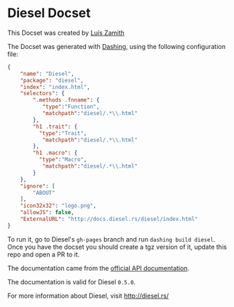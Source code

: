 Diesel Docset
=======================

This Docset was created by [Luís Zamith](https://github.com/zamith)

The Docset was generated with
[Dashing](https://github.com/technosophos/dashing), using the following
configuration file:

```json
{
    "name": "Diesel",
    "package": "diesel",
    "index": "index.html",
    "selectors": {
        ".methods .fnname": {
           "type":"Function",
           "matchpath":"diesel/.*\\.html"
        },
        "h1 .trait": {
          "type":"Trait",
           "matchpath":"diesel/.*\\.html"
        },
        "h1 .macro": {
          "type":"Macro",
           "matchpath":"diesel/.*\\.html"
        }
    },
    "ignore": [
        "ABOUT"
    ],
    "icon32x32": "logo.png",
    "allowJS": false,
    "ExternalURL": "http://docs.diesel.rs/diesel/index.html"
}
```

To run it, go to Diesel's `gh-pages` branch and run `dashing build diesel`. Once
you have the docset you should create a tgz version of it, update this repo and
open a PR to it.

The documentation came from the [official API
documentation](http://sgrif.github.io/diesel/diesel/index.html).

The documentation is valid for Diesel `0.5.0`.

For more information about Diesel, visit http://diesel.rs/
